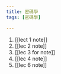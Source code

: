 ```yaml
---
title: 密碼學
tags: [密碼學]

---
```


1. [[lect 1 note]]
2. [[lec 2 note]]
3. [[lec 3 for note]]
4. [[lec 4 note]]
5. [[lec 6 note]]
